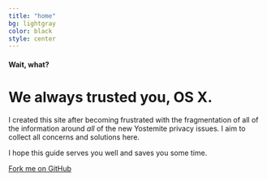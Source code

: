 ```yaml
---
title: "home"
bg: lightgray
color: black
style: center
---
```


#### Wait, what?

# We always trusted you, OS X.

<span class="fa-stack subtlecircle" style="font-size:100px; background:rgba(255,166,0,0.1)">
  <i class="fa fa-circle fa-stack-2x text-white"></i>
  <i class="fa fa-cloud-upload fa-stack-1x text-black"></i>
</span>


I created this site after becoming frustrated with the fragmentation of all of the information around *all* of the new Yostemite privacy issues.  I aim to collect all concerns and solutions here.

I hope this guide serves you well and saves you some time.


<span id="forkongithub">
  <a href="{{ site.source_link }}" class="bg-blue">
    Fork me on GitHub
  </a>
</span>
